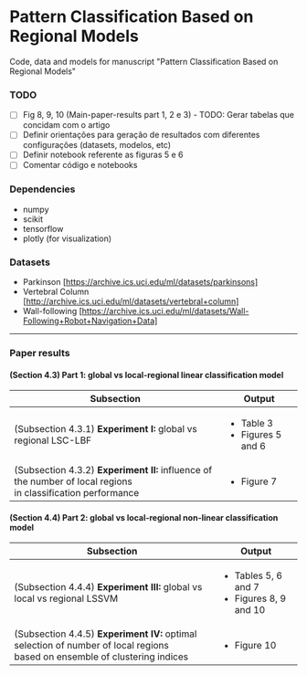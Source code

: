 # Pattern Classification Based on Regional Models

Code, data and models for manuscript "Pattern Classification Based on Regional Models" 

### TODO

 - [ ] Fig 8, 9, 10 (Main-paper-results part 1, 2 e 3) - TODO: Gerar tabelas que concidam com o artigo
 - [ ] Definir orientações para geração de resultados com diferentes configurações (datasets, modelos, etc)
 - [ ] Definir notebook referente as figuras 5 e 6
 - [ ] Comentar código e notebooks

### Dependencies

- numpy
- scikit
- tensorflow
- plotly (for visualization)

### Datasets

- Parkinson [https://archive.ics.uci.edu/ml/datasets/parkinsons]
- Vertebral Column [http://archive.ics.uci.edu/ml/datasets/vertebral+column]
- Wall-following [https://archive.ics.uci.edu/ml/datasets/Wall-Following+Robot+Navigation+Data]

<hr>

### Paper results

#### (Section 4.3) Part 1: global vs local-regional linear classification model

| Subsection                                                               | Output                                            |
|--------------------------------------------------------------------------|---------------------------------------------------|
| (Subsection 4.3.1) **Experiment I:** global vs regional LSC-LBF              | <ul><li>Table 3</li><li>Figures 5 and 6</li></ul> |
| (Subsection 4.3.2) **Experiment II:** influence of the number of local regions <br /> in classification performance  | <ul><li>Figure 7</li></ul> |

#### (Section 4.4) Part 2: global vs local-regional non-linear classification model

| Subsection                                                                                                               | Output                                   |
|------------------------------------------------------------------------------------------------------------------------|------------------------------------------|
| (Subsection 4.4.4) **Experiment III:** global vs local vs regional LSSVM                                                   | <ul><li>Tables 5, 6 and 7</li><li> Figures 8, 9 and 10</li></ul> |
| (Subsection 4.4.5) **Experiment IV:** optimal selection of number of local regions <br />based on ensemble of clustering indices | <ul><li>Figure 10</li></ul>                              |
